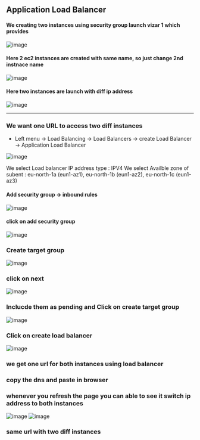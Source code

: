 ## Application Load Balancer

#### We creating two instances using security group launch vizar 1 which provides
![image](https://github.com/user-attachments/assets/ad1a3e07-6e86-4d9d-9c1e-50b910790464)
#### Here 2 ec2 instances are created with same name, so just change 2nd instnace name
![image](https://github.com/user-attachments/assets/b514968c-ba33-4c50-b4e0-89603ac24040)

#### Here two instances are launch with diff ip address
![image](https://github.com/user-attachments/assets/cd8d0201-8038-481f-bcea-23bec64c7402)
***
### We want one URL to access two diff instances
* Left menu -> Load Balancing -> Load Balancers -> create Load Balancer -> Application Load Balancer

![image](https://github.com/user-attachments/assets/4cc0eb27-047c-4527-b571-4c402f619dff)

We select Load balancer IP address type : IPV4
We select Availble zone of subent : eu-north-1a (eun1-az1), 
eu-north-1b (eun1-az2), eu-north-1c (eun1-az3)

#### Add security group -> inbound rules
![image](https://github.com/user-attachments/assets/0cf80815-0be4-47bb-8c1d-f380ef4003ba)

#### click on add security group

![image](https://github.com/user-attachments/assets/eac70709-88c6-4aa4-b86e-5b13ad3b042c)

### Create target group
![image](https://github.com/user-attachments/assets/fd325f53-dec4-437d-a000-e9b72b8a6f3d)
 ### click on next
![image](https://github.com/user-attachments/assets/c3074a39-b060-4848-b5b5-2abf0dcc69a2)

### Inclucde them as pending and Click on create target group

![image](https://github.com/user-attachments/assets/d7d2b241-778f-47a0-9aae-9e6a19ab37b2)

### Click on create load balancer

![image](https://github.com/user-attachments/assets/29b5ee51-ff47-493d-a65e-38ce9be97253)
### we get one url for both instances using load balancer
### copy the dns and paste in browser 
### whenever you refresh the page you can able to see it switch ip address to both instances

![image](https://github.com/user-attachments/assets/ee04f1b6-ac2f-4835-a095-3dbab3c390cc)
![image](https://github.com/user-attachments/assets/164594e0-621e-436b-a0d3-5968663094ed)

### same url with two diff instances 

